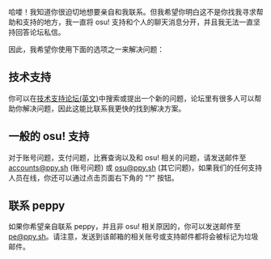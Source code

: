 哈喽！我知道你很迫切地想要亲自和我联系。但我希望你明白这不是你找我寻求帮助和支持的地方，我一直将 osu! 支持和个人的聊天消息分开，并且我无法一直坚持回答论坛私信。

因此，我希望你使用下面的选项之一来解决问题：

## 技术支持
你可以在[技术支持论坛(英文)](https://osu.ppy.sh/forum/5)中搜索或提出一个新的问题，论坛里有很多人可以帮助你解决问题，因此这能比联系我更快的找到解决方案。

## 一般的 osu! 支持
对于账号问题，支付问题，比赛查询以及和 osu! 相关的问题，请发送邮件至 [accounts@ppy.sh](mailto:accounts@ppy.sh) (账号问题) 或 [osu@ppy.sh](mailto:osu@ppy.sh) (其它问题)，如果我们的任何支持人员在线，你还可以通过点击页面右下角的 "?" 按钮。

## 联系 peppy
如果你希望亲自联系 peppy，并且非 osu! 相关原因的，你可以发送邮件至 [pe@ppy.sh](mailto:pe@ppy.sh)。请注意，发送到该邮箱的相关账号或支持邮件都将会被标记为垃圾邮件。
